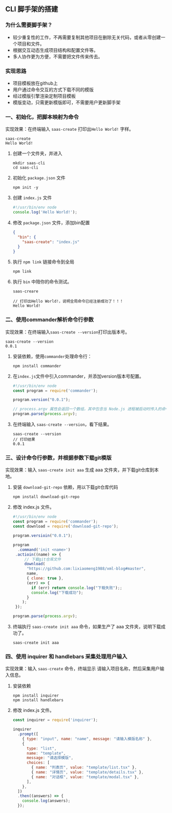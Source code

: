 ## CLI 脚手架的搭建

### 为什么需要脚手架？

- 较少重复性的工作，不再需要复制其他项目在删除无关代码，或者从零创建一个项目和文件。
- 根据交互动态生成项目结构和配置文件等。
- 多人协作更为方便，不需要把文件传来传去。

### 实现思路

- 项目模板放在github上
- 用户通过命令交互的方式下载不同的模版
- 经过模版引擎渲染定制项目模板
- 模版变动，只需更新模版即可，不需要用户更新脚手架

### 一、初始化，把脚本映射为命令

实现效果：在终端输入 `saas-create` 打印出`Hello World!` 字样。

```shell
saas-create
Hello World!
```

1. 创建一个文件夹，并进入

   ```shell
   mkdir saas-cli
   cd saas-cli
   ```

2. 初始化 `package.json` 文件

   ```shell
   npm init -y
   ```

3. 创建 `index.js` 文件

   ```js
   #!/usr/bin/env node
   console.log('Hello World!');
   ```

4. 修改 `package.json` 文件，添加bin配置

   ```json
   {
     "bin": {
       "saas-create": "index.js"
     }
   }
   ```

5. 执行 `npm link` 链接命令到全局

   ```shell
   npm link
   ```

6. 执行 `bin` 中陪你的命令测试。

   ```shell
   saas-creare
   
   // 打印出Hello World!，说明全局命令已经注册成功了！！！
   Hello World!
   ```

### 二、使用commander解析命令行参数

实现效果：在终端输入`saas-create --version`打印出版本号。

```shell
saas-create --version
0.0.1
```

1. 安装依赖，使用`commander`处理命令行：

   ```shell
   npm install commander
   ```

2. 在`index.js`文件中引入commander，并添加version版本号配置。

   ```js
   #!/usr/bin/env node
   const program = require('commander');
   
   program.version("0.0.1");
   
   // process.argv 属性会返回一个数组，其中包含当 Node.js 进程被启动时传入的命令行参数。 
   program.parse(process.argv);
   ```

3. 在终端输入 `saas-create --version`，看下结果。

   ```shell
   saas-create --version
   // 打印结果
   0.0.1
   ```

### 三、设计命令行参数，并根据参数下载git模版

实现效果：输入 `saas-create init aaa` 生成 aaa 文件夹，并下载git仓库到本地。 

1. 安装 `download-git-repo` 依赖，用以下载git仓库代码

   ```shell
   npm install download-git-repo
   ```

2. 修改 index.js 文件。

   ```js
   #!/usr/bin/env node
   const program = require('commander');
   const download = require('download-git-repo');
   
   program.versioin("0.0.1");
   
   program
     .command('init <name>')
   	.actioin((name) => {
     	// 下载git仓库文件
     	download(
         "https://github.com:lixiaomeng1988/xml-blog#master",
         name,
         { clone: true },
         (err) => {
           if (err) return console.log("下载失败");;
           console.log("下载成功");
         }
       );
    });
   
   program.parse(process.argv);
   ```

3. 终端执行 `saas-create init aaa` 命令，如果生产了 aaa 文件夹，说明下载成功了。

   ```shell
   saas-create init aaa
   ```

### 四、使用 inquirer 和 handlebars 采集处理用户输入

实现效果：输入 `saas-create` 命令，终端显示 请输入项目名称，然后采集用户输入信息。

1. 安装依赖

   ```shell
   npm install inquirer
   npm install handlebars
   ```

2. 修改 index.js 文件。

   ```js
   const inquirer = require('inquirer');
   
   inquirer
     .prompt([
       { type: "input", name: "name", message: "请输入模版名称" },
       {
         type: "list",
         name: "template",
         message: "请选择模版",
         choices: [
           { name: "列表页", value: "template/list.tsx" },
           { name: "详情页", value: "template/details.tsx" },
           { name: "对话框", value: "template/modal.tsx" },
         ],
       },
     ])
     .then((answers) => {
       console.log(answers);
     });
   ```

   